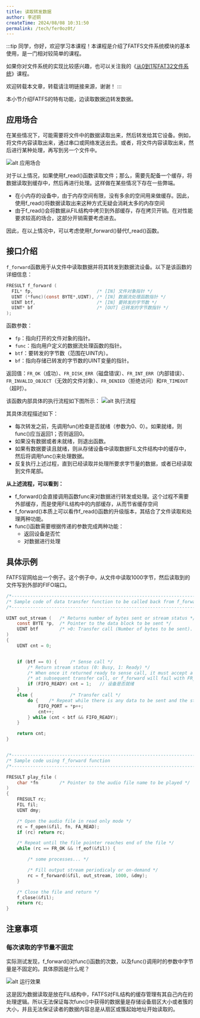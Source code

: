 ```yaml
---
title: 读取转发数据
author: 李述铜
createTime: 2024/08/08 10:31:50
permalink: /tech/fer0oz0t/
---
```

:::tip
同学，你好，欢迎学习本课程！本课程是介绍了FATFS文件系统模块的基本使用，是一门相对较简单的课程。

如果你对文件系统的实现比较感兴趣，也可以关注我的《[从0到1写FAT32文件系统](https://wuptg.xetlk.com/s/VeHie)》课程。

欢迎转载本文章，转载请注明链接来源，谢谢！
:::

本小节介绍FATFS的特有功能，边读取数据边转发数据。

## 应用场合
在某些情况下，可能需要将文件中的数据读取出来，然后转发给其它设备。例如，将文件内容读取出来，通过串口或网络发送出去。或者，将文件内容读取出来，然后进行某种处理，再写到另一个文件中。

![alt 应用场合](../../../../../.vuepress/public/image/docs/notes/tech/fatfs/use/c2/foword/image.png)

对于以上情况，如果使用f_read()函数读取文件；那么，需要先配备一个缓存，将数据读取到缓存中，然后再进行处理。这样做在某些情况下存在一些弊端。

- 在小内存的设备中，由于内存空间有限，没有多余的空间用来做缓存。因此，使用f_read()将数据读取出来这种方式无疑会消耗太多的内存空间
- 由于f_read()会将数据从FIL结构中拷贝到外部缓存，存在拷贝开销。在对性能要求较高的场合，这部分开销需要考虑进去。

因此，在以上情况中，可以考虑使用f_forward()替代f_read()函数。

## 接口介绍
`f_forward`函数用于从文件中读取数据并将其转发到数据流设备。以下是该函数的详细信息：
```c
FRESULT f_forward (
  FIL* fp,                        /* [IN] 文件对象指针 */
  UINT (*func)(const BYTE*,UINT), /* [IN] 数据流处理函数指针 */
  UINT btf,                       /* [IN] 要转发的字节数 */
  UINT* bf                        /* [OUT] 已转发的字节数指针 */
);
```
函数参数：

- `fp`：指向打开的文件对象的指针。
- `func`：指向用户定义的数据流处理函数的指针。
- `btf`：要转发的字节数（范围在UINT内）。
- `bf`：指向存储已转发的字节数的UINT变量的指针。

返回值：`FR_OK`（成功）、`FR_DISK_ERR`（磁盘错误）、`FR_INT_ERR`（内部错误）、`FR_INVALID_OBJECT`（无效的文件对象）、`FR_DENIED`（拒绝访问）和`FR_TIMEOUT`（超时）。

该函数内部具体的执行流程如下图所示：
![alt 执行流程](../../../../../.vuepress/public/image/docs/notes/tech/fatfs/use/c2/foword/image-1.png)

其具体流程描述如下：
- 每次转发之前，先调用fun()检查是否就绪（参数为0、0）。如果就绪，则func()应当返回1；否则返回0。
- 如果没有数据或者未就绪，则退出函数。
- 如果有数据要读且就绪，则从存储设备中读取数据FIL文件结构中的缓存中，然后将调用func()来处理数据。
- 反复执行上述过程，直到已经读取并处理所要求字节量的数据，或者已经读取到文件尾部。

**从上述流程，可以看到：**

- f_forward()会直接调用函数func来对数据进行转发或处理。这个过程不需要外部缓存，而是使用FIL结构中的内部缓存，从而节省缓存空间
- f_forward()本质上可以看作f_read()函数的升级版本，其结合了文件读取和处理两种功能。
- func()函数需要根据传递的参数完成两种功能：
   - 返回设备是否忙
   - 对数据进行处理

## 具体示例
FATFS官网给出一个例子。这个例子中，从文件中读取1000字节，然后读取到的文件写到外部的FIFO端口。
```c
/*------------------------------------------------------------------------*/
/* Sample code of data transfer function to be called back from f_forward */
/*------------------------------------------------------------------------*/

UINT out_stream (   /* Returns number of bytes sent or stream status */
    const BYTE *p,  /* Pointer to the data block to be sent */
    UINT btf        /* >0: Transfer call (Number of bytes to be sent). 0: Sense call */
)
{
    UINT cnt = 0;


    if (btf == 0) {     /* Sense call */
        /* Return stream status (0: Busy, 1: Ready) */
        /* When once it returned ready to sense call, it must accept a byte at least */
        /* at subsequent transfer call, or f_forward will fail with FR_INT_ERR. */
        if (FIFO_READY) cnt = 1;   // 设备是否就绪
    }
    else {              /* Transfer call */
        do {    /* Repeat while there is any data to be sent and the stream is ready */
            FIFO_PORT = *p++;
            cnt++;
        } while (cnt < btf && FIFO_READY);
    }

    return cnt;
}


/*------------------------------------------------------------------------*/
/* Sample code using f_forward function                                   */
/*------------------------------------------------------------------------*/

FRESULT play_file (
    char *fn        /* Pointer to the audio file name to be played */
)
{
    FRESULT rc;
    FIL fil;
    UINT dmy;

    /* Open the audio file in read only mode */
    rc = f_open(&fil, fn, FA_READ);
    if (rc) return rc;

    /* Repeat until the file pointer reaches end of the file */
    while (rc == FR_OK && !f_eof(&fil)) {

        /* some processes... */

        /* Fill output stream periodicaly or on-demand */
        rc = f_forward(&fil, out_stream, 1000, &dmy);
    }

    /* Close the file and return */
    f_close(&fil);
    return rc;
}
```
## 注意事项
### 每次读取的字节量不固定
实际测试发现，f_forward()对func()函数的次数，以及func()调用时的参数中字节量是不固定的。具体原因是什么呢？

![alt 运行效果](../../../../../.vuepress/public/image/docs/notes/tech/fatfs/use/c2/foword/image-2.png)

这是因为数据读取是放在FIL结构中，FATFS对FIL结构的缓存管理有其自己内在的处理逻辑。所以无法保证每次func()中获得的数据量是存储设备扇区大小或者簇的大小，并且无法保证读者的数据内容总是从扇区或簇起始地址开始读取的。



